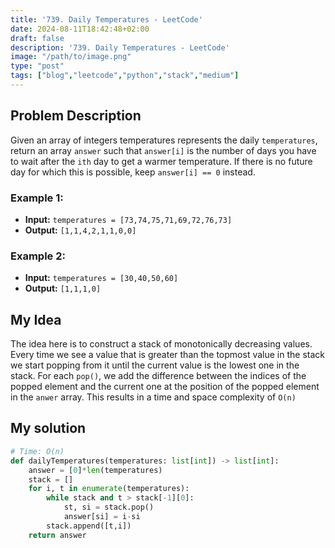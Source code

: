 ```yaml
---
title: '739. Daily Temperatures - LeetCode'
date: 2024-08-11T18:42:48+02:00
draft: false
description: '739. Daily Temperatures - LeetCode'
image: "/path/to/image.png"
type: "post"
tags: ["blog","leetcode","python","stack","medium"]
---
```

## Problem Description

Given an array of integers temperatures represents the daily `temperatures`, return an array `answer` such that `answer[i]` is the number of days you have to wait after the `ith` day to get a warmer temperature. If there is no future day for which this is possible, keep `answer[i] == 0` instead.
### Example 1:
* **Input:** `temperatures = [73,74,75,71,69,72,76,73]`
* **Output:** `[1,1,4,2,1,1,0,0]`
### Example 2:
* **Input:** `temperatures = [30,40,50,60]`
* **Output:** `[1,1,1,0]`

## My Idea

The idea here is to construct a stack of monotonically decreasing values. Every time we see a value that is greater than the topmost value in the stack we start popping from it until the current value is the lowest one in the stack. For each `pop()`, we add the difference between the indices of the popped element and the current one at the position of the popped element in the `anwer` array. This results in a time and space complexity of `O(n)`

## My solution
```python
# Time: O(n)
def dailyTemperatures(temperatures: list[int]) -> list[int]:
    answer = [0]*len(temperatures)
    stack = []
    for i, t in enumerate(temperatures):
        while stack and t > stack[-1][0]:
            st, si = stack.pop()
            answer[si] = i-si
        stack.append([t,i])
    return answer

```
